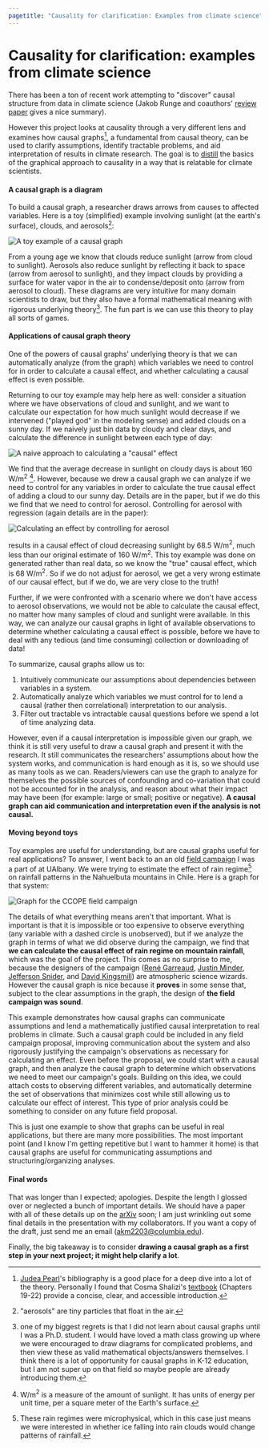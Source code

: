 ```yaml
---
pagetitle: "Causality for clarification: Examples from climate science"
---
```


Causality for clarification: examples from climate science
==========================================================================

There has been a ton of recent work attempting to "discover" causal
structure from data in climate science (Jakob Runge and coauthors'
[review paper](https://www.nature.com/articles/s41467-019-10105-3)
gives a nice summary).

However this project looks at causality through a very different lens
and examines how causal graphs[^5], a fundamental from causal theory,
can be used to clarify assumptions, identify tractable problems, and
aid interpretation of results in climate research. The goal is to
[distill](https://distill.pub/2017/research-debt/) the basics of the
graphical approach to causality in a way that is relatable for climate
scientists.

#### A causal graph is a diagram

To build a causal graph, a researcher draws arrows from causes to
affected variables. Here is a toy (simplified) example involving
sunlight (at the earth's surface), clouds, and aerosols[^1]:

![A toy example of a causal graph](dot/cloud-aerosol.png)

From a young age we know that clouds reduce sunlight (arrow from cloud
to sunlight). Aerosols also reduce sunlight by reflecting it back to
space (arrow from aerosol to sunlight), and they impact clouds by
providing a surface for water vapor in the air to condense/deposit
onto (arrow from aerosol to cloud). These diagrams are very intuitive
for many domain scientists to draw, but they also have a formal
mathematical meaning with rigorous underlying theory[^2]. The fun part
is we can use this theory to play all sorts of games.

#### Applications of causal graph theory

One of the powers of causal graphs' underlying theory is that we can
automatically analyze (from the graph) which variables we need to
control for in order to calculate a causal effect, and whether
calculating a causal effect is even possible.

Returning to our toy example may help here as well: consider a
situation where we have observations of cloud and sunlight, and we
want to calculate our expectation for how much sunlight would decrease
if we intervened ("played god" in the modeling sense) and added clouds
on a sunny day. If we naively just bin data by cloudy and clear days,
and calculate the difference in sunlight between each type of day:

![A naive approach to calculating a "causal"
effect](fig/naiveCloudSunlight.png)

We find that the average decrease in sunlight on cloudy days is about
160 W/m$^2$ [^3]. However, because we drew a causal graph we can
analyze if we need to control for any variables in order to calculate
the true causal effect of adding a cloud to our sunny day. Details are
in the paper, but if we do this we find that we need to control for
aerosol. Controlling for aerosol with regression (again details are in
the paper):

![Calculating an effect by controlling for aerosol](fig/cloudSunlight.png)

results in a causal effect of cloud decreasing sunlight by 68.5
W/m$^2$, much less than our original estimate of 160 W/m$^2$. This
toy example was done on generated rather than real data, so we know
the "true" causal effect, which is 68 W/m$^2$. So if we do not
adjust for aerosol, we get a very wrong estimate of our causal effect,
but if we do, we are very close to the truth!

Further, if we were confronted with a scenario where we don't have
access to aerosol observations, we would not be able to calculate the
causal effect, no matter how many samples of cloud and sunlight were
available. In this way, we can analyze our causal graphs in light of
available observations to determine whether calculating a causal
effect is possible, before we have to deal with any tedious (and time
consuming) collection or downloading of data!

To summarize, causal graphs allow us to:

1. Intuitively communicate our assumptions about dependencies between
   variables in a system.
2. Automatically analyze which variables we must control for to lend a
   causal (rather then correlational) interpretation to our analysis.
3. Filter out tractable vs intractable causal questions before we
   spend a lot of time analyzing data.

However, even if a causal interpretation is impossible given our
graph, we think it is still very useful to draw a causal graph and
present it with the research. It still communicates the researchers'
assumptions about how the system works, and communication is hard
enough as it is, so we should use as many tools as we can.
Readers/viewers can use the graph to analyze for themselves the
possible sources of confounding and co-variation that could not be
accounted for in the analysis, and reason about what their impact may
have been (for example: large or small; positive or negative). **A
causal graph can aid communication and interpretation even if the
analysis is not causal.**

#### Moving beyond toys

Toy examples are useful for understanding, but are causal graphs
useful for real applications? To answer, I went back to an an old
[field
campaign](http://www.atmos.albany.edu/student/massmann/ccope.html) I
was a part of at UAlbany. We were trying to estimate the effect of
rain regime[^4] on rainfall patterns in the Nahuelbuta mountains in
Chile. Here is a graph for that system:

![Graph for the
[CCOPE](http://www.atmos.albany.edu/student/massmann/ccope.html) field
campaign](dot/ccope.png)

The details of what everything means aren't that important. What is
important is that it is impossible or too expensive to observe
everything (any variable with a dashed circle is unobserved), but if
we analyze the graph in terms of what we did observe during the
campaign, we find that **we can calculate the causal effect of rain
regime on mountain rainfall**, which was the goal of the project. This
comes as no surprise to me, because the designers of the campaign
([René Garreaud](http://www.dgf.uchile.cl/rene/), [Justin
Minder](http://www.atmos.albany.edu/facstaff/jminder/), [Jefferson
Snider](https://www.uwyo.edu/atsc/directory/faculty/snider/index.html
), and [David Kingsmill](https://scholar.google.com/citations?user=E36Kp50AAAAJ&hl=en)) are atmospheric science wizards. However the causal graph is nice
because it **proves** in some sense that, subject to the clear
assumptions in the graph, the design of **the field campaign was
sound**.

This example demonstrates how causal graphs can communicate
assumptions and lend a mathematically justified causal interpretation
to real problems in climate. Such a causal graph could be included in
any field campaign proposal, improving communication about the system
and also rigorously justifying the campaign's observations as
necessary for calculating an effect. Even before the proposal, we
could start with a causal graph, and then analyze the causal graph to
determine which observations we need to meet our campaign's
goals. Building on this idea, we could attach costs to observing
different variables, and automatically determine the set of
observations that minimizes cost while still allowing us to calculate
our effect of interest. This type of prior analysis could be something
to consider on any future field proposal.

This is just one example to show that graphs can be useful in real
applications, but there are many more possibilities. The most
important point (and I know I'm getting repetitive but I want to
hammer it home) is that causal graphs are useful for communicating
assumptions and structuring/organizing analyses.

#### Final words

That was longer than I expected; apologies. Despite the length I
glossed over or neglected a bunch of important details. We should have
a paper with all of these details up on the
[arXiv](https://arxiv.org/) soon; I am just wrinkling out some final
details in the presentation with my collaborators. If you want a copy
of the draft, just send me an email (akm2203@columbia.edu).

Finally, the big takeaway is to consider **drawing a causal graph as a
first step in your next project; it might help clarify a lot**.

[^5]: [Judea Pearl](http://bayes.cs.ucla.edu/jp_home.html)'s
    bibliography is a good place for a deep dive into a lot of the
    theory. Personally I found that Cosma Shalizi's
    [textbook](http://www.stat.cmu.edu/~cshalizi/ADAfaEPoV/) (Chapters
    19-22) provide a concise, clear, and accessible introduction.

[^1]: "aerosols" are tiny particles that float in the air.

[^2]: one of my biggest regrets is that I did not learn about causal
    graphs until I was a Ph.D. student. I would have loved a math
    class growing up where we were encouraged to draw diagrams for
    complicated problems, and then view these as valid mathematical
    objects/answers themselves. I think there is a lot of opportunity
    for causal graphs in K-12 education, but I am not super up on that
    field so maybe people are already introducing them.

[^3]: W/m$^2$ is a measure of the amount of sunlight. It has units of
    energy per unit time, per a square meter of the Earth's surface.

[^4]: These rain regimes were microphysical, which in this case just
    means we were interested in whether ice falling into
    rain clouds would change patterns of rainfall.
